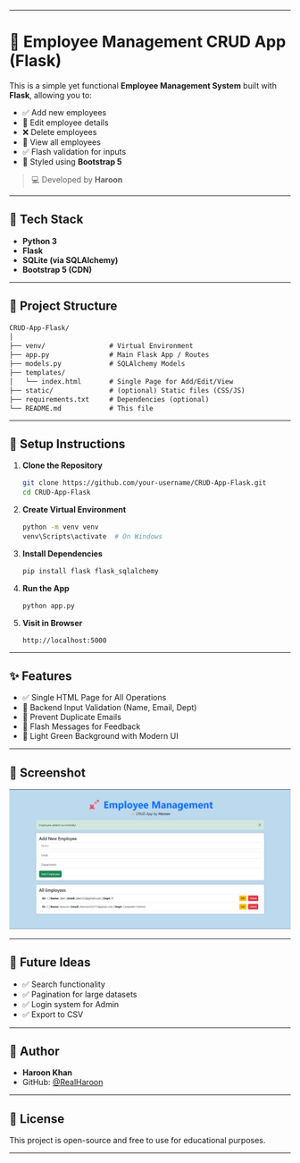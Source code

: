 

---

# 🚀 Employee Management CRUD App (Flask)

This is a simple yet functional **Employee Management System** built with **Flask**, allowing you to:

* ✅ Add new employees
* 📝 Edit employee details
* ❌ Delete employees
* 👀 View all employees
* ✅ Flash validation for inputs
* 🎨 Styled using **Bootstrap 5**

> 💻 Developed by **Haroon**

---

## 🧠 Tech Stack

* **Python 3**
* **Flask**
* **SQLite (via SQLAlchemy)**
* **Bootstrap 5 (CDN)**

---

## 📁 Project Structure

```
CRUD-App-Flask/
│
├── venv/                # Virtual Environment
├── app.py               # Main Flask App / Routes
├── models.py            # SQLAlchemy Models
├── templates/
│   └── index.html       # Single Page for Add/Edit/View
├── static/              # (optional) Static files (CSS/JS)
├── requirements.txt     # Dependencies (optional)
└── README.md            # This file
```

---

## 🔧 Setup Instructions

1. **Clone the Repository**

   ```bash
   git clone https://github.com/your-username/CRUD-App-Flask.git
   cd CRUD-App-Flask
   ```

2. **Create Virtual Environment**

   ```bash
   python -m venv venv
   venv\Scripts\activate  # On Windows
   ```

3. **Install Dependencies**

   ```bash
   pip install flask flask_sqlalchemy
   ```

4. **Run the App**

   ```bash
   python app.py
   ```

5. **Visit in Browser**

   ```
   http://localhost:5000
   ```

---

## ✨ Features

* ✅ Single HTML Page for All Operations
* 🔐 Backend Input Validation (Name, Email, Dept)
* 🚫 Prevent Duplicate Emails
* 🔔 Flash Messages for Feedback
* 🎨 Light Green Background with Modern UI

---

## 📸 Screenshot

![To-Do App Screenshot](static/screenshot.png)

---

## 📌 Future Ideas

* ✅ Search functionality
* ✅ Pagination for large datasets
* ✅ Login system for Admin
* ✅ Export to CSV

---

## 👤 Author

* **Haroon Khan**
* GitHub: [@RealHaroon](https://github.com/RealHaroon)

---

## 📃 License

This project is open-source and free to use for educational purposes.

---

